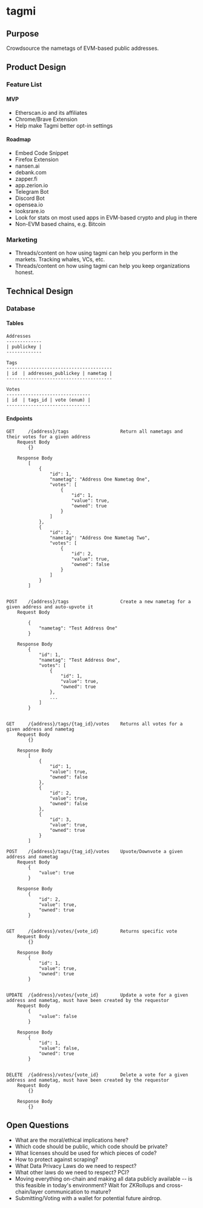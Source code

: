 # tagmi

## Purpose
Crowdsource the nametags of EVM-based public addresses.  

## Product Design
### Feature List
#### MVP
* Etherscan.io and its affiliates  
* Chrome/Brave Extension  
* Help make Tagmi better opt-in settings  

#### Roadmap
* Embed Code Snippet  
* Firefox Extension  
* nansen.ai  
* debank.com  
* zapper.fi  
* app.zerion.io  
* Telegram Bot  
* Discord Bot  
* opensea.io  
* looksrare.io  
* Look for stats on most used apps in EVM-based crypto and plug in there  
* Non-EVM based chains, e.g. Bitcoin

### Marketing
* Threads/content on how using tagmi can help you perform in the markets. Tracking whales, VCs, etc.  
* Threads/content on how using tagmi can help you keep organizations honest.  

## Technical Design

### Database
#### Tables
```
Addresses
-------------
| publickey |
-------------

Tags  
---------------------------------------
| id  | addresses_publickey | nametag |
---------------------------------------

Votes
-------------------------------
| id  | tags_id | vote (enum) |
-------------------------------
```  

#### Endpoints
```
GET     /{address}/tags                   Return all nametags and their votes for a given address  
    Request Body  
        {}  

    Response Body  
        [
            {
                "id": 1,
                "nametag": "Address One Nametag One",
                "votes": [
                    {
                        "id": 1,
                        "value": true,
                        "owned": true
                    }
                ]
            },
            {
                "id": 2,
                "nametag": "Address One Nametag Two",
                "votes": [
                    {
                        "id": 2,
                        "value": true,
                        "owned": false
                    }
                ]
            }
        ]


POST    /{address}/tags                   Create a new nametag for a given address and auto-upvote it
    Request Body  
    
        {
            "nametag": "Test Address One"
        }

    Response Body  
        {
            "id": 1,
            "nametag": "Test Address One",
            "votes": [
                {
                    "id": 1,
                    "value": true,
                    "owned": true
                },
                ...
            ]
        }


GET     /{address}/tags/{tag_id}/votes    Returns all votes for a given address and nametag
    Request Body
        {}
    
    Response Body
        [
            {
                "id": 1,
                "value": true,
                "owned": false
            },
            {
                "id": 2,
                "value": true,
                "owned": false
            },
            {
                "id": 3,
                "value": true,
                "owned": true
            }
        ]

POST    /{address}/tags/{tag_id}/votes    Upvote/Downvote a given address and nametag
    Request Body
        {
            "value": true
        }

    Response Body
        {
            "id": 2,
            "value": true,
            "owned": true
        }


GET     /{address}/votes/{vote_id}        Returns specific vote
    Request Body
        {}

    Response Body
        {
            "id": 1,
            "value": true,
            "owned": true
        }


UPDATE  /{address}/votes/{vote_id}        Update a vote for a given address and nametag, must have been created by the requestor
    Request Body
        {
            "value": false
        }

    Response Body
        {
            "id": 1,
            "value": false,
            "owned": true
        }


DELETE  /{address}/votes/{vote_id}        Delete a vote for a given address and nametag, must have been created by the requestor
    Request Body
        {}

    Response Body
        {}
```


## Open Questions
* What are the moral/ethical implications here?
* Which code should be public, which code should be private?
* What licenses should be used for which pieces of code?
* How to protect against scraping?  
* What Data Privacy Laws do we need to respect?  
* What other laws do we need to respect? PCI?  
* Moving everything on-chain and making all data publicly available -- is this feasible in today's environment? Wait for ZKRollups and cross-chain/layer communication to mature?
* Submitting/Voting with a wallet for potential future airdrop.
